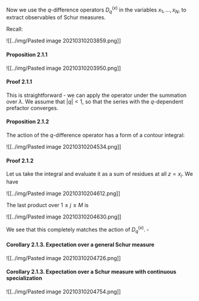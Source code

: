 Now we use the $q$-difference operators $D_q^{(x)}$ in the variables $x_1,\ldots,x_N$, to extract observables of Schur measures.

Recall:

![[../img/Pasted image 20210310203859.png]]

#### Proposition 2.1.1

![[../img/Pasted image 20210310203950.png]]

#### Proof 2.1.1

This is straightforward - we can apply the operator under the summation over $\lambda$. We assume that $|q|<1$, so that the series with the $q$-dependent prefactor converges.

#### Proposition 2.1.2

The action of the $q$-difference operator has a form of a contour integral:

![[../img/Pasted image 20210310204534.png]]

#### Proof 2.1.2

Let us take the integral and evaluate it as a sum of residues at all $z=x_i$. We have

![[../img/Pasted image 20210310204612.png]]

The last product over $1\le j\le M$ is 

![[../img/Pasted image 20210310204630.png]]

We see that this completely matches the action of $D_q^{(x)}$. $\square$

#### Corollary 2.1.3. Expectation over a general Schur measure

![[../img/Pasted image 20210310204726.png]]

#### Corollary 2.1.3. Expectation over a Schur measure with continuous specialization

![[../img/Pasted image 20210310204754.png]]